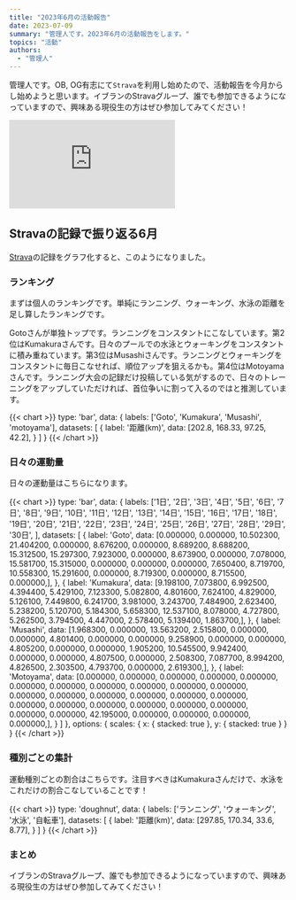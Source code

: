 ```yaml
---
title: "2023年6月の活動報告"
date: 2023-07-09
summary: "管理人です。2023年6月の活動報告をします。"
topics: "活動"
authors:
  - "管理人"
---
```


管理人です。OB, OG有志にて`Strava`を利用し始めたので、活動報告を今月からし始めようと思います。イブランのStravaグループ、誰でも参加できるようになっていますので、興味ある現役生の方はぜひ参加してみてください！

<iframe allowtransparency frameborder='0' height='160' scrolling='no' src='https://www.strava.com/clubs/1124508/latest-rides/105e28b4242f413d3b66e18cef4f66144b4ae5fa?show_rides=false' width='300'></iframe>

## Stravaの記録で振り返る6月
[Strava](https://www.strava.com/)の記録をグラフ化すると、このようになりました。

### ランキング
まずは個人のランキングです。単純にランニング、ウォーキング、水泳の距離を足し算したランキングです。

Gotoさんが単独トップです。ランニングをコンスタントにこなしています。第2位はKumakuraさんです。日々のプールでの水泳とウォーキングをコンスタントに積み重ねています。第3位はMusashiさんです。ランニングとウォーキングをコンスタントに毎日こなせれば、順位アップを狙えるかも。第4位はMotoyamaさんです。ランニング大会の記録だけ投稿している気がするので、日々のトレーニングをアップしていただければ、首位争いに割って入るのではと推測しています。

{{< chart >}}
type: 'bar',
data: {
  labels: ['Goto', 'Kumakura', 'Musashi', 'motoyama'],
  datasets: [
    {
      label: '距離(km)',
      data: [202.8, 168.33, 97.25, 42.2],
    }
  ]
}
{{< /chart >}}

### 日々の運動量
日々の運動量はこちらになります。

{{< chart >}}
type: 'bar',
data: {
  labels: ['1日', '2日', '3日', '4日', '5日', '6日', '7日', '8日', '9日', '10日', '11日', '12日', '13日', '14日', '15日', '16日', '17日', '18日', '19日', '20日', '21日', '22日', '23日', '24日', '25日', '26日', '27日', '28日', '29日', '30日', ],
  datasets: [
    {
      label: 'Goto',
      data: [0.000000, 0.000000, 10.502300, 21.404200, 0.000000, 8.676200, 0.000000, 8.689200, 8.688200, 15.312500, 15.297300, 7.923000, 0.000000, 8.673900, 0.000000, 7.078000, 15.581700, 15.315000, 0.000000, 0.000000, 0.000000, 7.650400, 8.719700, 10.558300, 15.291600, 0.000000, 8.719300, 0.000000, 8.715500, 0.000000,],
    },
    {
      label: 'Kumakura',
      data: [9.198100, 7.073800, 6.992500, 4.394400, 5.429100, 7.123300, 5.082800, 4.801600, 7.624100, 4.829000, 5.126100, 7.449800, 6.241700, 3.981000, 3.243700, 7.484900, 2.623400, 5.238200, 5.120700, 5.184300, 5.658300, 12.537100, 8.078000, 4.727800, 5.262500, 3.794500, 4.447000, 2.578400, 5.139400, 1.863700,],
    },
    {
      label: 'Musashi',
      data: [1.968300, 0.000000, 13.563200, 2.515800, 0.000000, 0.000000, 4.801400, 0.000000, 0.000000, 9.258900, 0.000000, 0.000000, 4.805200, 0.000000, 0.000000, 1.905200, 10.545500, 9.942400, 0.000000, 0.000000, 4.807500, 0.000000, 2.508300, 7.087700, 8.994200, 4.826500, 2.303500, 4.793700, 0.000000, 2.619300,],
    },
    {
      label: 'Motoyama',
      data: [0.000000, 0.000000, 0.000000, 0.000000, 0.000000, 0.000000, 0.000000, 0.000000, 0.000000, 0.000000, 0.000000, 0.000000, 0.000000, 0.000000, 0.000000, 0.000000, 0.000000, 0.000000, 0.000000, 0.000000, 0.000000, 0.000000, 0.000000, 0.000000, 0.000000, 42.195000, 0.000000, 0.000000, 0.000000, 0.000000,],
    }
  ]
},
options: {
  scales: {
    x: {
      stacked: true
    },
    y: {
      stacked: true
    }
  }
}
{{< /chart >}}

### 種別ごとの集計
運動種別ごとの割合はこちらです。注目すべきはKumakuraさんだけで、水泳をこれだけの割合こなしていることです！

{{< chart >}}
type: 'doughnut',
data: {
  labels: ['ランニング', 'ウォーキング', '水泳', '自転車'],
  datasets: [
    {
      label: '距離(km)',
      data: [297.85, 170.34, 33.6, 8.77],
    }
  ]
}
{{< /chart >}}

### まとめ
イブランのStravaグループ、誰でも参加できるようになっていますので、興味ある現役生の方はぜひ参加してみてください！

